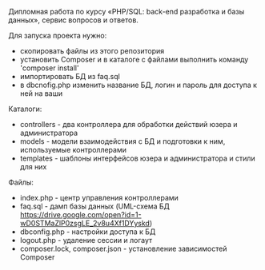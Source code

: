 Дипломная работа по курсу «PHP/SQL: back-end разработка и базы данных», сервис вопросов и ответов.

Для запуска проекта нужно: 
- скопировать файлы из этого репозитория
- установить Composer и в каталоге с файлами выполнить команду 'composer install' 
- импортировать БД из faq.sql
- в dbcnofig.php изменить название БД, логин и пароль для доступа к ней на ваши

Каталоги:
- controllers - два контроллера для обработки действий юзера и администратора
- models - модели взаимодействия с БД и подготовки к ним, используемые контроллерами
- templates - шаблоны интерфейсов юзера и администратора и стили для них

Файлы:
- index.php - центр управления контроллерами
- faq.sql - дамп базы данных (UML-схема БД https://drive.google.com/open?id=1-wD0STMaZlP0zsgLE_2v8u4Xf1DYyskd)
- dbconfig.php - настройки доступа к БД
- logout.php - удаление сессии и логаут
- composer.lock, composer.json - установление зависимостей Composer

